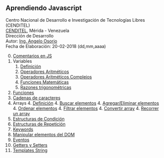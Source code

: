 ## Aprendiendo Javascript
Centro Nacional de Desarrollo e Investigación de Tecnologías Libres (CENDITEL) <br>
[CENDITEL](https://www.cenditel.gob.ve/), Mérida - Venezuela<br>
Dirección de Desarrollo<br>
Autor: [Ing. Angelo Osorio](https://twitter.com/Engel_PAIN)<br>
Fecha de Elaboración: 20-02-2018 (dd,mm,aaaa)

0. [Comentarios en JS](./00-comentarios.js)
1. Variables
   1. [Definición](./01.01-variables.js)
   1. [Operadores Aritméticos](./01.02-operadoresAritmeticos.js)
   1. [Operadores Aritméticos Complejos](./01.03-operadoresAritmeticosComplejos.js)
   1. [Funciones Matemáticas](./01.04-funcionesMatematicas.js)
   1. [Razones trigonométricas](./01.05-razonesTrigonometricas.js)
2. [Funciones](./02-funciones.js)
3. [Cadenas de caracteres](./03-cadenas.js)
4. Arrays
   4. [Definición](./04.01-arrays.js)
   4. [Buscar elementos](./04.02-buscarElementos.js)
   4. [Agregar/Eliminar elementos](./04.03-agregar-remover.js)
   4. [Ordenar elementos](./04.04-ordenar.js)
   4. [Filtrar elementos](./04.05-filtrar.js)
   4. [Convertir array](./04.06-convertir.js)
   4. [Recorrer un array](./04.07-recorrer.js)
5. [Estructuras de Condición](./05-estructurasCondicionales.js)
6. [Estructuras de Repetición](./06-estructurasRepetitivas.js)
7. [Keywords](./07-keywors.js)
8. [Manipular elementos del DOM](./08-ManipularElDOM.js)
9. [Eventos](./09-eventos.js)
10. [Getters y Setters](./10-getnset.js)
11. [Templates String](./11-templateStrings.js)